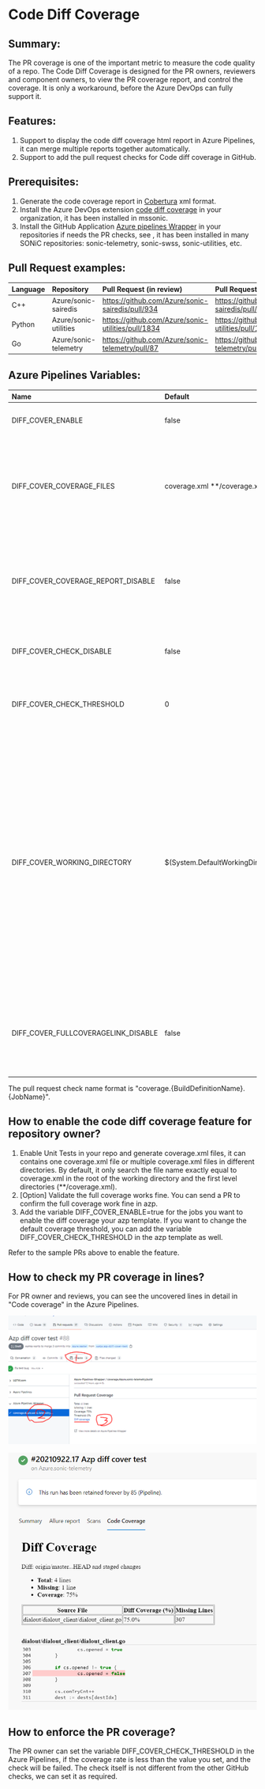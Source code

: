 ﻿# Code Diff Coverage


## Summary:

The PR coverage is one of the important metric to measure the code quality of a repo. The Code Diff Coverage is designed for the PR owners, reviewers and component owners, to view the PR coverage report, and control the coverage. It is only a workaround, before the Azure DevOps can fully support it.

## Features:

1. Support to display the code diff coverage html report in Azure Pipelines, it can merge multiple reports together automatically.
1. Support to add the pull request checks for Code diff coverage in GitHub.

## Prerequisites:

1. Generate the code coverage report in [Cobertura](https://cobertura.github.io/cobertura/) xml format.
1. Install the Azure DevOps extension [code diff coverage](https://marketplace.visualstudio.com/items?itemName=CodeCoverageTask.code-diff-coverage) in your organization, it has been installed in mssonic.
1. Install the GitHub Application [Azure pipelines Wrapper](https://github.com/settings/apps/azure-pipelines-wrapper/installations) in your repositories if needs the PR checks, see , it has been installed in many SONiC repositories: sonic-telemetry, sonic-swss, sonic-utilities, etc.

## Pull Request examples:

|Language|Repository|Pull Request (in review)|Pull Request (test only)|
| :- | :- | :- | :- |
|C++|Azure/sonic-sairedis|<https://github.com/Azure/sonic-sairedis/pull/934>|<https://github.com/Azure/sonic-sairedis/pull/933>|
|Python|Azure/sonic-utilities|<https://github.com/Azure/sonic-utilities/pull/1834>|<https://github.com/Azure/sonic-utilities/pull/1834>|
|Go|Azure/sonic-telemetry|<https://github.com/Azure/sonic-telemetry/pull/87>|<https://github.com/Azure/sonic-telemetry/pull/88>|


## Azure Pipelines Variables:

|**Name**|**Default**|**Description**|
| :- | :- | :- |
|DIFF\_COVER\_ENABLE|false|The feature flag, not enabled by default.|
|DIFF\_COVER\_COVERAGE\_FILES|coverage.xml \*\*/coverage.xml|Relative to the diff coverage working directory, list all the coverage files in Cobertura format by space.|
|DIFF\_COVER\_COVERAGE\_REPORT\_DISABLE|false|If the value is not enabled, you can see the diff coverage report of you pull request in Azure Pipelines.|
|DIFF\_COVER\_CHECK\_DISABLE|false|It will add the checks in your pull request by default.|
|DIFF\_COVER\_CHECK\_THRESHOLD|0|The value range is 0~100. The default value is 0, always success.|
|DIFF\_COVER\_WORKING\_DIRECTORY|$(System.DefaultWorkingDirectory)|The diff coverage working directory, the default working directory used if not specified. The typical usage is for multiple repositories checked out in one job in azp. The diff coverage working directory should be in a git repository, so the diff coverage can be generated comparing the targe branch.|
|DIFF\_COVER\_FULLCOVERAGELINK\_DISABLE|false|A value indicates whether to disable the full coverage link in the diff coverage report.|
The pull request check name format is "coverage.{BuildDefinitionName}.{JobName}".



## How to enable the code diff coverage feature for repository owner?

1. Enable Unit Tests in your repo and generate coverage.xml files, it can contains one coverage.xml file or multiple coverage.xml files in different directories. By default, it only search the file name exactly equal to coverage.xml in the root of the working directory and the first level directories (\*\*/coverage.xml).
1. [Option] Validate the full coverage works fine. You can send a PR to confirm the full coverage work fine in azp.
1. Add the variable DIFF\_COVER\_ENABLE=true for the jobs you want to enable the diff coverage your azp template. If you want to change the default coverage threshold, you can add the variable DIFF\_COVER\_CHECK\_THRESHOLD in the azp template as well.

Refer to the sample PRs above to enable the feature.

## How to check my PR coverage in lines?

For PR owner and reviews, you can see the uncovered lines in detail in "Code coverage" in the Azure Pipelines.

![github-coverage-check](images/github-coverage-check.png)

![azure-devops-code-coverage](images/azure-devops-code-coverage.png)

## How to enforce the PR coverage?

The PR owner can set the variable DIFF\_COVER\_CHECK\_THRESHOLD in the Azure Pipelines, if the coverage rate is less than the value you set, and the check will be failed. The check itself is not different from the other GitHub checks, we can set it as required.



